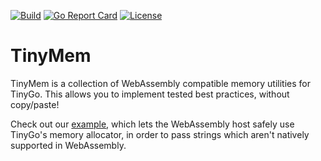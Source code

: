 [![Build](https://github.com/tetratelabs/tinymem/workflows/build/badge.svg)](https://github.com/tetratelabs/tinymem)
[![Go Report Card](https://goreportcard.com/badge/github.com/tetratelabs/tinymem)](https://goreportcard.com/report/github.com/tetratelabs/tinymem)
[![License](https://img.shields.io/badge/license-Apache%202.0-blue.svg)](LICENSE)

# TinyMem

TinyMem is a collection of WebAssembly compatible memory utilities for TinyGo.
This allows you to implement tested best practices, without copy/paste!

Check out our [example](example), which lets the WebAssembly host safely use
TinyGo's memory allocator, in order to pass strings which aren't natively
supported in WebAssembly.